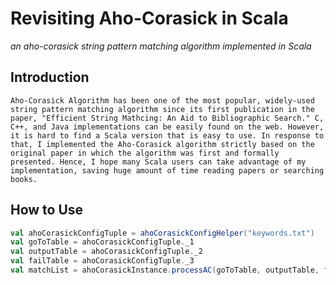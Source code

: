 # Revisiting Aho-Corasick in Scala
*an aho-corasick string pattern matching algorithm implemented in Scala*

## Introduction 
    Aho-Corasick Algorithm has been one of the most popular, widely-used string pattern matching algorithm since its first publication in the paper, "Efficient String Mathcing: An Aid to Bibliographic Search." C, C++, and Java implementations can be easily found on the web. However, it is hard to find a Scala version that is easy to use. In response to that, I implemented the Aho-Corasick algorithm strictly based on the original paper in which the algorithm was first and formally presented. Hence, I hope many Scala users can take advantage of my implementation, saving huge amount of time reading papers or searching books.
[The Original Paper]: (http://citeseerx.ist.psu.edu/viewdoc/download?doi=10.1.1.96.4671&rep=rep1&type=pdf)

## How to Use
```Scala
val ahoCorasickConfigTuple = ahoCorasickConfigHelper("keywords.txt")
val goToTable = ahoCorasickConfigTuple._1
val outputTable = ahoCorasickConfigTuple._2
val failTable = ahoCorasickConfigTuple._3
val matchList = ahoCorasickInstance.processAC(goToTable, outputTable, failTable, inputString2PatternMatchComesHere)
```
